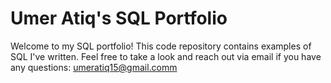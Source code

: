 # Umer Atiq's SQL Portfolio

Welcome to my SQL portfolio! This code repository contains examples of SQL I've written. Feel free to take a look and reach out via email if you have any questions: umeratiq15@gmail.comm
